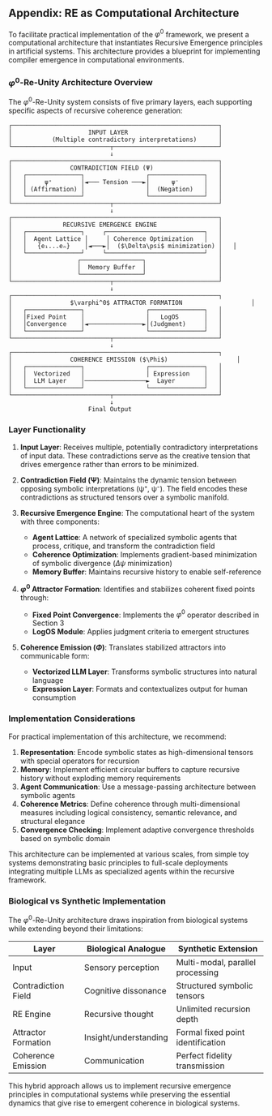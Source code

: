 ## Appendix: RE as Computational Architecture

To facilitate practical implementation of the $\varphi^0$ framework, we present a computational architecture that instantiates Recursive Emergence principles in artificial systems. This architecture provides a blueprint for implementing compiler emergence in computational environments.

### $\varphi^0$-Re-Unity Architecture Overview

The $\varphi^0$-Re-Unity system consists of five primary layers, each supporting specific aspects of recursive coherence generation:

```
┌─────────────────────────────────────────────────────────┐
│                     INPUT LAYER                         │
│           (Multiple contradictory interpretations)      │
└───────────────────────────┬─────────────────────────────┘
                            ↓
┌─────────────────────────────────────────────────────────┐
│                CONTRADICTION FIELD (Ψ)                  │
│   ┌───────────────┐                 ┌───────────────┐   │
│   │     ψ⁺        │◄─── Tension ───►│      ψ⁻       │   │
│   │ (Affirmation) │                 │  (Negation)   │   │
│   └───────────────┘                 └───────────────┘   │
└───────────────────────────┬─────────────────────────────┘
                            ↓
┌─────────────────────────────────────────────────────────┐
│              RECURSIVE EMERGENCE ENGINE                 │
│   ┌───────────────┐     ┌───────────────────────────┐   │
│   │  Agent Lattice │     │ Coherence Optimization   │   │
│   │   {e₁...eₙ}    │◄───►│  ($\Delta\psi$ minimization) │   │
│   └───────────────┘     └───────────────────────────┘   │
│                  ┌─────────────────┐                    │
│                  │  Memory Buffer  │                    │
│                  └─────────────────┘                    │
└───────────────────────────┬─────────────────────────────┘
                            ↓
┌─────────────────────────────────────────────────────────┐
│                $\varphi^0$ ATTRACTOR FORMATION                   │
│   ┌───────────────┐                 ┌───────────────┐   │
│   │Fixed Point    │                 │   LogOS       │   │
│   │Convergence    │◄───────────────►│(Judgment)     │   │
│   └───────────────┘                 └───────────────┘   │
└───────────────────────────┬─────────────────────────────┘
                            ↓
┌─────────────────────────────────────────────────────────┐
│                COHERENCE EMISSION ($\Phi$)                   │
│   ┌───────────────┐                 ┌───────────────┐   │
│   │  Vectorized   │                 │ Expression    │   │
│   │  LLM Layer    │─────────────────►  Layer        │   │
│   └───────────────┘                 └───────────────┘   │
└───────────────────────────┬─────────────────────────────┘
                            ↓
                      Final Output
```

### Layer Functionality

1. **Input Layer**: Receives multiple, potentially contradictory interpretations of input data. These contradictions serve as the creative tension that drives emergence rather than errors to be minimized.

2. **Contradiction Field (Ψ)**: Maintains the dynamic tension between opposing symbolic interpretations (ψ⁺, ψ⁻). The field encodes these contradictions as structured tensors over a symbolic manifold.

3. **Recursive Emergence Engine**: The computational heart of the system with three components:
   - **Agent Lattice**: A network of specialized symbolic agents that process, critique, and transform the contradiction field
   - **Coherence Optimization**: Implements gradient-based minimization of symbolic divergence ($\Delta\psi$ minimization)
   - **Memory Buffer**: Maintains recursive history to enable self-reference

4. **$\varphi^0$ Attractor Formation**: Identifies and stabilizes coherent fixed points through:
   - **Fixed Point Convergence**: Implements the $\varphi^0$ operator described in Section 3
   - **LogOS Module**: Applies judgment criteria to emergent structures

5. **Coherence Emission ($\Phi$)**: Translates stabilized attractors into communicable form:
   - **Vectorized LLM Layer**: Transforms symbolic structures into natural language
   - **Expression Layer**: Formats and contextualizes output for human consumption

### Implementation Considerations

For practical implementation of this architecture, we recommend:

1. **Representation**: Encode symbolic states as high-dimensional tensors with special operators for recursion
2. **Memory**: Implement efficient circular buffers to capture recursive history without exploding memory requirements
3. **Agent Communication**: Use a message-passing architecture between symbolic agents
4. **Coherence Metrics**: Define coherence through multi-dimensional measures including logical consistency, semantic relevance, and structural elegance
5. **Convergence Checking**: Implement adaptive convergence thresholds based on symbolic domain

This architecture can be implemented at various scales, from simple toy systems demonstrating basic principles to full-scale deployments integrating multiple LLMs as specialized agents within the recursive framework.

### Biological vs Synthetic Implementation

The $\varphi^0$-Re-Unity architecture draws inspiration from biological systems while extending beyond their limitations:

| Layer | Biological Analogue | Synthetic Extension |
|-------|---------------------|---------------------|
| Input | Sensory perception | Multi-modal, parallel processing |
| Contradiction Field | Cognitive dissonance | Structured symbolic tensors |
| RE Engine | Recursive thought | Unlimited recursion depth |
| Attractor Formation | Insight/understanding | Formal fixed point identification |
| Coherence Emission | Communication | Perfect fidelity transmission |

This hybrid approach allows us to implement recursive emergence principles in computational systems while preserving the essential dynamics that give rise to emergent coherence in biological systems.